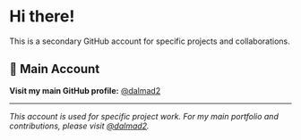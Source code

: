 # Hi there!

This is a secondary GitHub account for specific projects and collaborations.

## 🔗 Main Account
**Visit my main GitHub profile:** [@dalmad2](https://github.com/dalmad2)

---

*This account is used for specific project work. For my main portfolio and contributions, please visit [@dalmad2](https://github.com/dalmad2).*